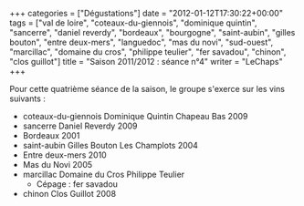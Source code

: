 +++
categories = ["Dégustations"]
date = "2012-01-12T17:30:22+00:00"
tags = ["val de loire", "coteaux-du-giennois", "dominique quintin", "sancerre", "daniel reverdy", "bordeaux", "bourgogne", "saint-aubin", "gilles bouton", "entre deux-mers", "languedoc", "mas du novi", "sud-ouest", "marcillac", "domaine du cros", "philippe teulier", "fer savadou", "chinon", "clos guillot"]
title = "Saison 2011/2012 : séance n°4"
writer = "LeChaps"
+++

Pour cette quatrième séance de la saison, le groupe s'exerce sur les vins suivants :

* coteaux-du-giennois Dominique Quintin Chapeau Bas 2009
* sancerre Daniel Reverdy 2009
* Bordeaux 2001
* saint-aubin Gilles Bouton Les Champlots 2004
* Entre deux-mers 2010
* Mas du Novi 2005 <i class="fa fa-plus-circle"></i>
* marcillac Domaine du Cros Philippe Teulier
  * Cépage : fer savadou
* chinon Clos Guillot 2008
